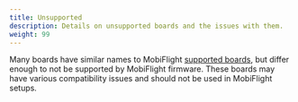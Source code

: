 ```yaml
---
title: Unsupported
description: Details on unsupported boards and the issues with them.
weight: 99
---
```

Many boards have similar names to MobiFlight [supported boards](../), but differ enough to not be supported
by MobiFlight firmware. These boards may have various compatibility issues and should not be used
in MobiFlight setups.
